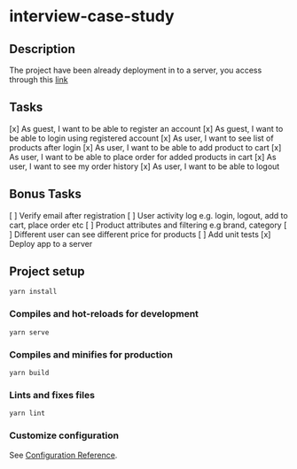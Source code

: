# interview-case-study

## Description

The project have been already deployment in to a server, you access through this [link](interview-case-study.vercel.app)

## Tasks

[x] As guest, I want to be able to register an account
[x] As guest, I want to be able to login using registered account
[x] As user, I want to see list of products after login
[x] As user, I want to be able to add product to cart
[x] As user, I want to be able to place order for added products in cart
[x] As user, I want to see my order history
[x] As user, I want to be able to logout

## Bonus Tasks

[ ] Verify email after registration
[ ] User activity log e.g. login, logout, add to cart, place order etc
[ ] Product attributes and filtering e.g brand, category
[ ] Different user can see different price for products
[ ] Add unit tests
[x] Deploy app to a server

## Project setup

```
yarn install
```

### Compiles and hot-reloads for development

```
yarn serve
```

### Compiles and minifies for production

```
yarn build
```

### Lints and fixes files

```
yarn lint
```

### Customize configuration

See [Configuration Reference](https://cli.vuejs.org/config/).
